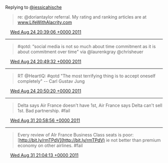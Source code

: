 Replying to [@jessicahische](https://twitter.com/doriantaylor/status/106368406311272448)

> re: @doriantaylor referral. My rating and ranking articles are at www.LifeWithAlacrity.com

<img src="../../media/tweet.ico" width="12" /> [Wed Aug 24 20:39:06 +0000 2011](https://twitter.com/ChristopherA/status/106465576586719234)

----

> #qotd: “social media is not so much about time commitment as it is about commitment over time" via @laurenkgray @chrisheuer

<img src="../../media/tweet.ico" width="12" /> [Wed Aug 24 20:49:32 +0000 2011](https://twitter.com/ChristopherA/status/106468201885470721)

----

> RT @HeartIQ: #qotd "The most terrifying thing is to accept oneself completely" -- Carl Gustav Jung

<img src="../../media/tweet.ico" width="12" /> [Wed Aug 24 20:50:20 +0000 2011](https://twitter.com/ChristopherA/status/106468403321114624)

----

> Delta says Air France doesn't have 1st, Air France says Delta can't sell 1st. Bad partnership. #fail

<img src="../../media/tweet.ico" width="12" /> [Wed Aug 31 20:58:56 +0000 2011](https://twitter.com/ChristopherA/status/109007285111631872)

----

> Every review of AIr France Business Class seats is poor: [http://bit.ly/rmTPdV](http://bit.ly/rmTPdV) ie not better than premium economy on other airlines. #fail

<img src="../../media/tweet.ico" width="12" /> [Wed Aug 31 21:04:13 +0000 2011](https://twitter.com/ChristopherA/status/109008615075090432)